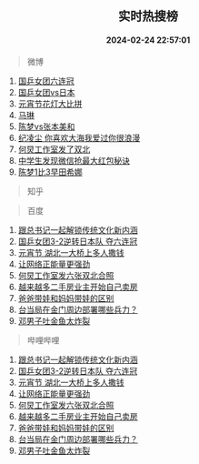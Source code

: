 <div align="center"><h2>实时热搜榜</h2><h4>2024-02-24 22:57:01</h4></div>

> 微博  

1. [国乒女团六连冠](https://s.weibo.com/weibo?q=%23%E5%9B%BD%E4%B9%92%E5%A5%B3%E5%9B%A2%E5%85%AD%E8%BF%9E%E5%86%A0%23&t=31&band_rank=1&Refer=top)<br />
2. [国乒女团vs日本](https://s.weibo.com/weibo?q=%23%E5%9B%BD%E4%B9%92%E5%A5%B3%E5%9B%A2vs%E6%97%A5%E6%9C%AC%23&t=31&band_rank=2&Refer=top)<br />
3. [元宵节花灯大比拼](https://s.weibo.com/weibo?q=%23%E5%85%83%E5%AE%B5%E8%8A%82%E8%8A%B1%E7%81%AF%E5%A4%A7%E6%AF%94%E6%8B%BC%23&t=31&band_rank=3&Refer=top)<br />
4. [马琳](https://s.weibo.com/weibo?q=%E9%A9%AC%E7%90%B3&t=31&band_rank=4&Refer=top)<br />
5. [陈梦vs张本美和](https://s.weibo.com/weibo?q=%23%E9%99%88%E6%A2%A6vs%E5%BC%A0%E6%9C%AC%E7%BE%8E%E5%92%8C%23&t=31&band_rank=5&Refer=top)<br />
6. [纪凌尘 你喜欢大海我爱过你很浪漫](https://s.weibo.com/weibo?q=%E7%BA%AA%E5%87%8C%E5%B0%98%20%E4%BD%A0%E5%96%9C%E6%AC%A2%E5%A4%A7%E6%B5%B7%E6%88%91%E7%88%B1%E8%BF%87%E4%BD%A0%E5%BE%88%E6%B5%AA%E6%BC%AB&t=31&band_rank=6&Refer=top)<br />
7. [何炅工作室发了双北](https://s.weibo.com/weibo?q=%23%E4%BD%95%E7%82%85%E5%B7%A5%E4%BD%9C%E5%AE%A4%E5%8F%91%E4%BA%86%E5%8F%8C%E5%8C%97%23&t=31&band_rank=7&Refer=top)<br />
8. [中学生发现微信抢最大红包秘诀](https://s.weibo.com/weibo?q=%23%E4%B8%AD%E5%AD%A6%E7%94%9F%E5%8F%91%E7%8E%B0%E5%BE%AE%E4%BF%A1%E6%8A%A2%E6%9C%80%E5%A4%A7%E7%BA%A2%E5%8C%85%E7%A7%98%E8%AF%80%23&t=31&band_rank=8&Refer=top)<br />
9. [陈梦1比3早田希娜](https://s.weibo.com/weibo?q=%23%E9%99%88%E6%A2%A61%E6%AF%943%E6%97%A9%E7%94%B0%E5%B8%8C%E5%A8%9C%23&t=31&band_rank=9&Refer=top)<br />

> 知乎  


> 百度  

1. [跟总书记一起解锁传统文化新内涵](https://www.baidu.com/s?wd=%E8%B7%9F%E6%80%BB%E4%B9%A6%E8%AE%B0%E4%B8%80%E8%B5%B7%E8%A7%A3%E9%94%81%E4%BC%A0%E7%BB%9F%E6%96%87%E5%8C%96%E6%96%B0%E5%86%85%E6%B6%B5&sa=fyb_news&rsv_dl=fyb_news)<br />
2. [国乒女团3-2逆转日本队 夺六连冠](https://www.baidu.com/s?wd=%E5%9B%BD%E4%B9%92%E5%A5%B3%E5%9B%A23-2%E9%80%86%E8%BD%AC%E6%97%A5%E6%9C%AC%E9%98%9F+%E5%A4%BA%E5%85%AD%E8%BF%9E%E5%86%A0&sa=fyb_news&rsv_dl=fyb_news)<br />
3. [元宵节 湖北一大桥上多人撒钱](https://www.baidu.com/s?wd=%E5%85%83%E5%AE%B5%E8%8A%82+%E6%B9%96%E5%8C%97%E4%B8%80%E5%A4%A7%E6%A1%A5%E4%B8%8A%E5%A4%9A%E4%BA%BA%E6%92%92%E9%92%B1&sa=fyb_news&rsv_dl=fyb_news)<br />
4. [让网络正能量更强劲](https://www.baidu.com/s?wd=%E8%AE%A9%E7%BD%91%E7%BB%9C%E6%AD%A3%E8%83%BD%E9%87%8F%E6%9B%B4%E5%BC%BA%E5%8A%B2&sa=fyb_news&rsv_dl=fyb_news)<br />
5. [何炅工作室发六张双北合照](https://www.baidu.com/s?wd=%E4%BD%95%E7%82%85%E5%B7%A5%E4%BD%9C%E5%AE%A4%E5%8F%91%E5%85%AD%E5%BC%A0%E5%8F%8C%E5%8C%97%E5%90%88%E7%85%A7&sa=fyb_news&rsv_dl=fyb_news)<br />
6. [越来越多二手房业主开始自己卖房](https://www.baidu.com/s?wd=%E8%B6%8A%E6%9D%A5%E8%B6%8A%E5%A4%9A%E4%BA%8C%E6%89%8B%E6%88%BF%E4%B8%9A%E4%B8%BB%E5%BC%80%E5%A7%8B%E8%87%AA%E5%B7%B1%E5%8D%96%E6%88%BF&sa=fyb_news&rsv_dl=fyb_news)<br />
7. [爸爸带娃和妈妈带娃的区别](https://www.baidu.com/s?wd=%E7%88%B8%E7%88%B8%E5%B8%A6%E5%A8%83%E5%92%8C%E5%A6%88%E5%A6%88%E5%B8%A6%E5%A8%83%E7%9A%84%E5%8C%BA%E5%88%AB&sa=fyb_news&rsv_dl=fyb_news)<br />
8. [台当局在金门周边部署哪些兵力？](https://www.baidu.com/s?wd=%E5%8F%B0%E5%BD%93%E5%B1%80%E5%9C%A8%E9%87%91%E9%97%A8%E5%91%A8%E8%BE%B9%E9%83%A8%E7%BD%B2%E5%93%AA%E4%BA%9B%E5%85%B5%E5%8A%9B%EF%BC%9F&sa=fyb_news&rsv_dl=fyb_news)<br />
9. [邓男子吐金鱼太炸裂](https://www.baidu.com/s?wd=%E9%82%93%E7%94%B7%E5%AD%90%E5%90%90%E9%87%91%E9%B1%BC%E5%A4%AA%E7%82%B8%E8%A3%82&sa=fyb_news&rsv_dl=fyb_news)<br />

> 哔哩哔哩  

1. [跟总书记一起解锁传统文化新内涵](https://www.baidu.com/s?wd=%E8%B7%9F%E6%80%BB%E4%B9%A6%E8%AE%B0%E4%B8%80%E8%B5%B7%E8%A7%A3%E9%94%81%E4%BC%A0%E7%BB%9F%E6%96%87%E5%8C%96%E6%96%B0%E5%86%85%E6%B6%B5&sa=fyb_news&rsv_dl=fyb_news)<br />
2. [国乒女团3-2逆转日本队 夺六连冠](https://www.baidu.com/s?wd=%E5%9B%BD%E4%B9%92%E5%A5%B3%E5%9B%A23-2%E9%80%86%E8%BD%AC%E6%97%A5%E6%9C%AC%E9%98%9F+%E5%A4%BA%E5%85%AD%E8%BF%9E%E5%86%A0&sa=fyb_news&rsv_dl=fyb_news)<br />
3. [元宵节 湖北一大桥上多人撒钱](https://www.baidu.com/s?wd=%E5%85%83%E5%AE%B5%E8%8A%82+%E6%B9%96%E5%8C%97%E4%B8%80%E5%A4%A7%E6%A1%A5%E4%B8%8A%E5%A4%9A%E4%BA%BA%E6%92%92%E9%92%B1&sa=fyb_news&rsv_dl=fyb_news)<br />
4. [让网络正能量更强劲](https://www.baidu.com/s?wd=%E8%AE%A9%E7%BD%91%E7%BB%9C%E6%AD%A3%E8%83%BD%E9%87%8F%E6%9B%B4%E5%BC%BA%E5%8A%B2&sa=fyb_news&rsv_dl=fyb_news)<br />
5. [何炅工作室发六张双北合照](https://www.baidu.com/s?wd=%E4%BD%95%E7%82%85%E5%B7%A5%E4%BD%9C%E5%AE%A4%E5%8F%91%E5%85%AD%E5%BC%A0%E5%8F%8C%E5%8C%97%E5%90%88%E7%85%A7&sa=fyb_news&rsv_dl=fyb_news)<br />
6. [越来越多二手房业主开始自己卖房](https://www.baidu.com/s?wd=%E8%B6%8A%E6%9D%A5%E8%B6%8A%E5%A4%9A%E4%BA%8C%E6%89%8B%E6%88%BF%E4%B8%9A%E4%B8%BB%E5%BC%80%E5%A7%8B%E8%87%AA%E5%B7%B1%E5%8D%96%E6%88%BF&sa=fyb_news&rsv_dl=fyb_news)<br />
7. [爸爸带娃和妈妈带娃的区别](https://www.baidu.com/s?wd=%E7%88%B8%E7%88%B8%E5%B8%A6%E5%A8%83%E5%92%8C%E5%A6%88%E5%A6%88%E5%B8%A6%E5%A8%83%E7%9A%84%E5%8C%BA%E5%88%AB&sa=fyb_news&rsv_dl=fyb_news)<br />
8. [台当局在金门周边部署哪些兵力？](https://www.baidu.com/s?wd=%E5%8F%B0%E5%BD%93%E5%B1%80%E5%9C%A8%E9%87%91%E9%97%A8%E5%91%A8%E8%BE%B9%E9%83%A8%E7%BD%B2%E5%93%AA%E4%BA%9B%E5%85%B5%E5%8A%9B%EF%BC%9F&sa=fyb_news&rsv_dl=fyb_news)<br />
9. [邓男子吐金鱼太炸裂](https://www.baidu.com/s?wd=%E9%82%93%E7%94%B7%E5%AD%90%E5%90%90%E9%87%91%E9%B1%BC%E5%A4%AA%E7%82%B8%E8%A3%82&sa=fyb_news&rsv_dl=fyb_news)<br />
